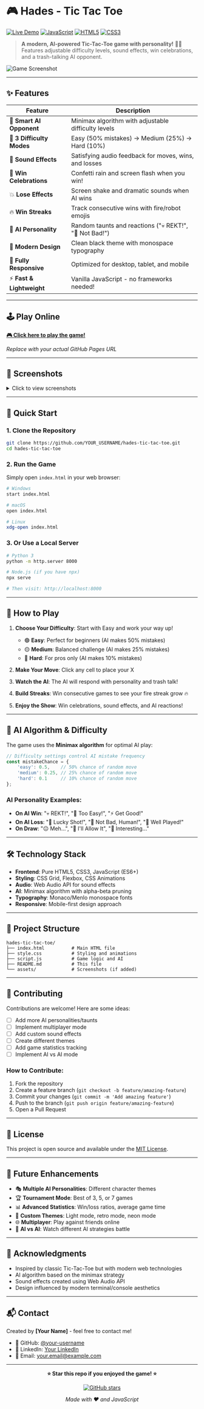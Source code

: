 # 🎮 Hades - Tic Tac Toe

[![Live Demo](https://img.shields.io/badge/Live%20Demo-Play%20Now-brightgreen)](https://your-username.github.io/hades-tic-tac-toe/)
[![JavaScript](https://img.shields.io/badge/JavaScript-ES6+-yellow)](https://developer.mozilla.org/en-US/docs/Web/JavaScript)
[![HTML5](https://img.shields.io/badge/HTML5-E34F26?logo=html5&logoColor=white)](https://developer.mozilla.org/en-US/docs/Web/HTML)
[![CSS3](https://img.shields.io/badge/CSS3-1572B6?logo=css3&logoColor=white)](https://developer.mozilla.org/en-US/docs/Web/CSS)

> **A modern, AI-powered Tic-Tac-Toe game with personality!** 🤖💬  
> Features adjustable difficulty levels, sound effects, win celebrations, and a trash-talking AI opponent.

![Game Screenshot](https://via.placeholder.com/800x400/000000/FFFFFF?text=🎮+Hades+Tic-Tac-Toe+Game+Screenshot)

---

## ✨ Features

| Feature | Description |
|---------|-------------|
| 🤖 **Smart AI Opponent** | Minimax algorithm with adjustable difficulty levels |
| 🎯 **3 Difficulty Modes** | Easy (50% mistakes) → Medium (25%) → Hard (10%) |
| 🎵 **Sound Effects** | Satisfying audio feedback for moves, wins, and losses |
| 🎉 **Win Celebrations** | Confetti rain and screen flash when you win! |
| 💥 **Lose Effects** | Screen shake and dramatic sounds when AI wins |
| 🔥 **Win Streaks** | Track consecutive wins with fire/robot emojis |
| 💬 **AI Personality** | Random taunts and reactions ("💀 REKT!", "🎯 Not Bad!") |
| 🎨 **Modern Design** | Clean black theme with monospace typography |
| 📱 **Fully Responsive** | Optimized for desktop, tablet, and mobile |
| ⚡ **Fast & Lightweight** | Vanilla JavaScript - no frameworks needed! |

---

## 🕹️ Play Online

**[🎮 Click here to play the game!](https://your-username.github.io/hades-tic-tac-toe/)**

*Replace with your actual GitHub Pages URL*

---

## 📸 Screenshots

<details>
<summary>Click to view screenshots</summary>

### Main Game Interface
![Main Game](https://via.placeholder.com/600x400/000000/FFFFFF?text=Main+Game+Interface)

### Difficulty Selection
![Difficulty](https://via.placeholder.com/600x300/000000/FFFFFF?text=Difficulty+Selection)

### Win Celebration
![Win Animation](https://via.placeholder.com/600x400/000000/FFFFFF?text=Win+Celebration+with+Confetti)

</details>

---

## 🚀 Quick Start

### 1. Clone the Repository
```bash
git clone https://github.com/YOUR_USERNAME/hades-tic-tac-toe.git
cd hades-tic-tac-toe
```

### 2. Run the Game
Simply open `index.html` in your web browser:
```bash
# Windows
start index.html

# macOS
open index.html

# Linux
xdg-open index.html
```

### 3. Or Use a Local Server
```bash
# Python 3
python -m http.server 8000

# Node.js (if you have npx)
npx serve

# Then visit: http://localhost:8000
```

---

## 🎯 How to Play

1. **Choose Your Difficulty**: Start with Easy and work your way up! 
   - 🟢 **Easy**: Perfect for beginners (AI makes 50% mistakes)
   - 🟡 **Medium**: Balanced challenge (AI makes 25% mistakes)  
   - 🔴 **Hard**: For pros only (AI makes 10% mistakes)

2. **Make Your Move**: Click any cell to place your X

3. **Watch the AI**: The AI will respond with personality and trash talk!

4. **Build Streaks**: Win consecutive games to see your fire streak grow 🔥

5. **Enjoy the Show**: Win celebrations, sound effects, and AI reactions!

---

## 🧠 AI Algorithm & Difficulty

The game uses the **Minimax algorithm** for optimal AI play:

```javascript
// Difficulty settings control AI mistake frequency
const mistakeChance = {
    'easy': 0.5,    // 50% chance of random move
    'medium': 0.25, // 25% chance of random move  
    'hard': 0.1     // 10% chance of random move
};
```

### AI Personality Examples:
- **On AI Win**: "💀 REKT!", "🤖 Too Easy!", "⚡ Get Good!"
- **On AI Loss**: "😤 Lucky Shot!", "🎯 Not Bad, Human!", "💪 Well Played!"
- **On Draw**: "😐 Meh...", "🤝 I'll Allow It", "🤔 Interesting..."

---

## 🛠️ Technology Stack

- **Frontend**: Pure HTML5, CSS3, JavaScript (ES6+)
- **Styling**: CSS Grid, Flexbox, CSS Animations
- **Audio**: Web Audio API for sound effects
- **AI**: Minimax algorithm with alpha-beta pruning
- **Typography**: Monaco/Menlo monospace fonts
- **Responsive**: Mobile-first design approach

---

## 📁 Project Structure

```
hades-tic-tac-toe/
├── index.html          # Main HTML file
├── style.css           # Styling and animations
├── script.js           # Game logic and AI
├── README.md           # This file
└── assets/             # Screenshots (if added)
```

---

## 🤝 Contributing

Contributions are welcome! Here are some ideas:

- [ ] Add more AI personalities/taunts
- [ ] Implement multiplayer mode
- [ ] Add custom sound effects
- [ ] Create different themes
- [ ] Add game statistics tracking
- [ ] Implement AI vs AI mode

### How to Contribute:
1. Fork the repository
2. Create a feature branch (`git checkout -b feature/amazing-feature`)
3. Commit your changes (`git commit -m 'Add amazing feature'`)
4. Push to the branch (`git push origin feature/amazing-feature`)
5. Open a Pull Request

---

## 📄 License

This project is open source and available under the [MIT License](LICENSE).

---

## 🎯 Future Enhancements

- 🎭 **Multiple AI Personalities**: Different character themes
- 🏆 **Tournament Mode**: Best of 3, 5, or 7 games
- 📊 **Advanced Statistics**: Win/loss ratios, average game time
- 🎨 **Custom Themes**: Light mode, retro mode, neon mode
- 🌐 **Multiplayer**: Play against friends online
- 🤖 **AI vs AI**: Watch different AI strategies battle

---

## 🙏 Acknowledgments

- Inspired by classic Tic-Tac-Toe but with modern web technologies
- AI algorithm based on the minimax strategy
- Sound effects created using Web Audio API
- Design influenced by modern terminal/console aesthetics

---

## 📬 Contact

Created by **[Your Name]** - feel free to contact me!

- 🐙 GitHub: [@your-username](https://github.com/your-username)
- 💼 LinkedIn: [Your LinkedIn](https://linkedin.com/in/your-profile)
- 📧 Email: your.email@example.com

---

<div align="center">

**⭐ Star this repo if you enjoyed the game! ⭐**

[![GitHub stars](https://img.shields.io/github/stars/your-username/hades-tic-tac-toe?style=social)](https://github.com/your-username/hades-tic-tac-toe/stargazers)

*Made with ❤️ and JavaScript*

</div> 